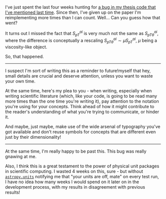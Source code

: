 <!--
.. title: The importance of good notation
.. slug: the-importance-of-good-notation
.. date: 2021-05-01 14:35:00 UTC+02:00
.. tags: status, masters thesis, mathjax, science
.. category: 
.. link: 
.. description: 
.. type: text
-->

I've just spent the last four weeks hunting for [a bug in my thesis code that
I've mentioned last time](/posts/i-atent-dead).  Since then, I've given up on
the paper I'm reimplementing more times than I can count.  Well... Can you
guess how that went?

<!-- TEASER_END -->

It turns out I missed the fact that $S_{pT}^{ai}$ is very much not the same as
$S_{pT\theta}^{ai}$, where the difference is conceptually a rescaling
$S_{pT\theta}^{ai} \sim \mu S_{pT}^{ai}$, $\mu$ being a viscosity-like object.

So, that happened.

---

I suspect I'm sort of writing this as a reminder to future!myself that hey,
small details are crucial and deserve attention, unless you want to waste
your own time.

At the same time, here's my plea to you - when writing, especially when writing
scientific literature (which, like your code, is going to be read many more
times than the one time you're writing it), pay attention to the notation
you're using for your concepts. Think ahead of how it might contribute to the
reader's understanding of what you're trying to communicate, or hinder it.

And maybe, just maybe, make use of the wide arsenal of typography you've
got available and don't reuse symbols for concepts that are different even
just by their dimensionality!

---

At the same time, I'm really happy to be past this. This bug was really
gnawing at me.

Also, I think this is a great testament to the power of physical unit packages
in scientific computing. I wasted 4 weeks on this, sure - but without
[`astropy.units`](https://docs.astropy.org/en/stable/units/) notifying me that
"your units are off, mate" on every test run, I have no idea how many weeks I
would spend on it later on in the development process, with my results in
disagreement with previous results!
